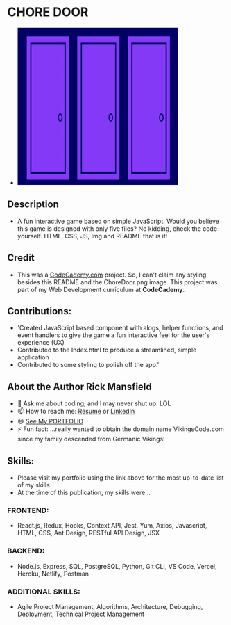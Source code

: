 # CHORE DOOR

- ![img](img/ChoreDoor.png)

## Description
- A fun interactive game based on simple JavaScript. Would you believe this game is designed with only five files? No kidding, check the code yourself. HTML, CSS, JS, Img and README that is it!

## Credit
- This was a [CodeCademy.com](https://www.codecademy.com/) project. So, I can't claim any styling besides this README and the ChoreDoor.png image. This project was part of my Web Development curriculum at __CodeCademy__.

## Contributions:
- 'Created JavaScript based component with alogs, helper functions, and event handlers to give the game a fun interactive feel for the user's experience (UX)
- Contributed to the Index.html to produce a streamlined, simple application
- Contributed to some styling to polish off the app.'

## About the Author Rick Mansfield
- 💬 Ask me about coding, and I may never shut up. LOL
- 📫 How to reach me: [Resume](https://resume.creddle.io/resume/4uxc0m7zngm) or [LinkedIn](https://www.linkedin.com/in/peacefulrick/)
- 😄 [See My PORTFOLIO](https://mansfield-port-v3.netlify.app/)
- ⚡ Fun fact: ...really wanted to obtain the domain name VikingsCode.com since my family descended from Germanic Vikings!

## Skills:
- Please visit my portfolio using the link above for the most up-to-date list of my skills. 
- At the time of this publication, my skills were...
### FRONTEND: 
- React.js, Redux, Hooks, Context API, Jest, Yum, Axios, Javascript, HTML, CSS, Ant Design, RESTful API Design, JSX
### BACKEND:
- Node.js, Express, SQL, PostgreSQL, Python, Git CLI, VS Code, Vercel, Heroku, Netlify, Postman
### ADDITIONAL SKILLS:
- Agile Project Management, Algorithms, Architecture, Debugging, Deployment, Technical Project Management
